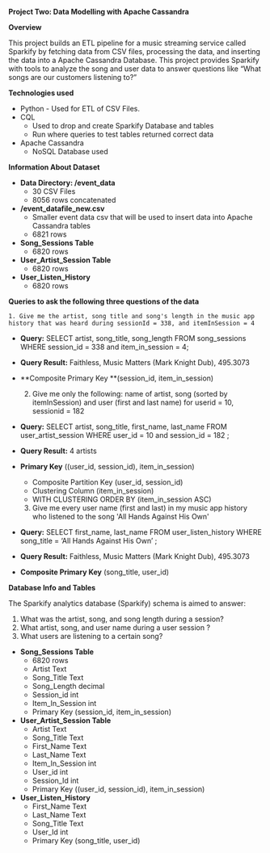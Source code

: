 
**Project Two: Data Modelling with Apache Cassandra**

 

**Overview**

This project builds an ETL pipeline for a music streaming service called Sparkify by fetching data from CSV files, processing the data, and inserting the data into a Apache Cassandra Database. This project provides Sparkify with tools to analyze the song and user data to answer questions like “What songs are our customers listening to?”

**Technologies used**



*   Python - Used for ETL of CSV Files.
*   CQL 
    *   Used to drop and create Sparkify Database and tables 
    *   Run where queries to test tables returned correct data  
*   Apache Cassandra
    *   NoSQL Database used

**Information About Dataset**



*   **Data Directory: /event_data**
    *   30 CSV Files
    *   8056 rows concatenated 
*   **/event_datafile_new.csv**
    *   Smaller event data csv that will be used to insert data into Apache Cassandra tables
    *   6821 rows
*   **Song_Sessions Table**
    *   6820 rows
*   **User_Artist_Session Table**
    *   6820 rows
*   **User_Listen_History**
    *   6820 rows

**Queries to ask the following three questions of the data**


    1. Give me the artist, song title and song's length in the music app history that was heard during sessionId = 338, and itemInSession = 4



*   **Query:** SELECT artist, song_title, song_length FROM song_sessions WHERE session_id = 338 and item_in_session = 4;
*   **Query Result:** Faithless, Music Matters (Mark Knight Dub), 495.3073 
*   **Composite Primary Key **(session_id, item_in_session)

    2. Give me only the following: name of artist, song (sorted by itemInSession) and user (first and last name) for userid = 10, sessionid = 182

*   **Query:** SELECT artist, song_title, first_name, last_name FROM user_artist_session WHERE user_id = 10 and session_id = 182 ;
*   **Query Result:** 4 artists
*   **Primary Key** ((user_id, session_id), item_in_session)
    *   Composite Partition Key (user_id, session_id)
    *   Clustering Column (item_in_session)
    *   WITH CLUSTERING ORDER BY (item_in_session ASC)

    3. Give me every user name (first and last) in my music app history who listened to the song 'All Hands Against His Own'

*   **Query:** SELECT first_name, last_name FROM user_listen_history WHERE song_title = ‘All Hands Against His Own’ ;
*   **Query Result:** Faithless, Music Matters (Mark Knight Dub), 495.3073 
*   **Composite Primary Key** (song_title, user_id)

	

**Database Info and Tables**

The Sparkify analytics database (Sparkify) schema is aimed to answer:



1. What was the artist, song, and song length during a session?
2. What artist, song, and user name during a user session ?
3. What users are listening to a certain song?
*   **Song_Sessions Table**
    *   6820 rows
    *   Artist Text
    *   Song_Title Text
    *   Song_Length decimal
    *   Session_id int
    *   Item_In_Session int
    *   Primary Key (session_id, item_in_session)
*   **User_Artist_Session Table**
    *   Artist Text
    *   Song_Title Text
    *   First_Name Text
    *   Last_Name Text
    *   Item_In_Session int
    *   User_id int
    *   Session_Id int
    *   Primary Key ((user_id, session_id), item_in_session)   
*   **User_Listen_History**
    *   First_Name Text
    *   Last_Name Text
    *   Song_Title Text
    *   User_Id int
    *   Primary Key (song_title, user_id)	
